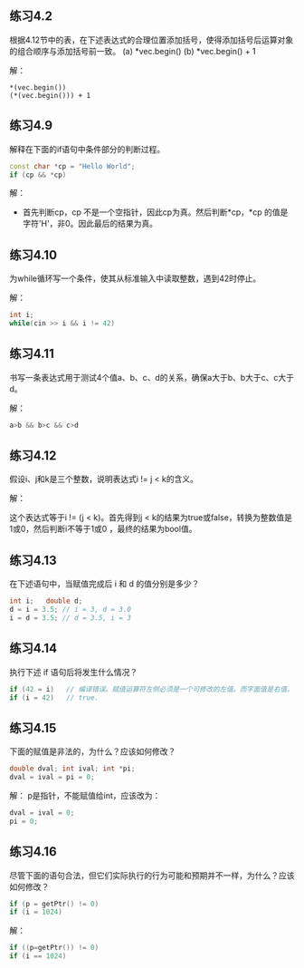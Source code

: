 ## 练习4.2

根据4.12节中的表，在下述表达式的合理位置添加括号，使得添加括号后运算对象的组合顺序与添加括号前一致。 (a) *vec.begin() (b) *vec.begin() + 1

解：

```
*(vec.begin())
(*(vec.begin())) + 1
```

## 练习4.9

解释在下面的if语句中条件部分的判断过程。

```cpp
const char *cp = "Hello World";
if (cp && *cp)
```

解：

 - 首先判断cp，cp 不是一个空指针，因此cp为真。然后判断*cp，*cp 的值是字符'H'，非0。因此最后的结果为真。

## 练习4.10

为while循环写一个条件，使其从标准输入中读取整数，遇到42时停止。

解：

```cpp
int i;
while(cin >> i && i != 42)
```

## 练习4.11
书写一条表达式用于测试4个值a、b、c、d的关系，确保a大于b、b大于c、c大于d。

解：

```cpp
a>b && b>c && c>d
```

## 练习4.12
假设i、j和k是三个整数，说明表达式i != j < k的含义。

解：

这个表达式等于i != (j < k)。首先得到j < k的结果为true或false，转换为整数值是1或0，然后判断i不等于1或0 ，最终的结果为bool值。

## 练习4.13
在下述语句中，当赋值完成后 i 和 d 的值分别是多少？

```cpp
int i;   double d;
d = i = 3.5; // i = 3, d = 3.0
i = d = 3.5; // d = 3.5, i = 3
```

## 练习4.14
执行下述 if 语句后将发生什么情况？

```cpp
if (42 = i)   // 编译错误。赋值运算符左侧必须是一个可修改的左值。而字面值是右值。
if (i = 42)   // true.
```

## 练习4.15
下面的赋值是非法的，为什么？应该如何修改？

```cpp
double dval; int ival; int *pi;
dval = ival = pi = 0;
```

解： p是指针，不能赋值给int，应该改为：

```cpp
dval = ival = 0;
pi = 0;
```

## 练习4.16

尽管下面的语句合法，但它们实际执行的行为可能和预期并不一样，为什么？应该如何修改？

```cpp
if (p = getPtr() != 0)
if (i = 1024)
```

解：

```cpp
if ((p=getPtr()) != 0)
if (i == 1024)
```



